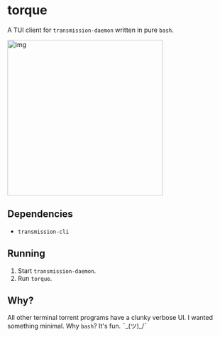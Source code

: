 # torque

A TUI client for `transmission-daemon` written in pure `bash`.

<img src="https://i.imgur.com/3q3lYK0.jpg" alt="img" height="350px">


## Dependencies

- `transmission-cli`

## Running

1. Start `transmission-daemon`.
2. Run `torque`.

## Why?

All other terminal torrent programs have a clunky verbose UI. I wanted something minimal. Why `bash`? It's fun. ¯\_(ツ)_/¯
